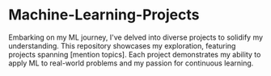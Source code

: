 # Machine-Learning-Projects
Embarking on my ML journey, I've delved into diverse projects to solidify my understanding. This repository showcases my exploration, featuring projects spanning [mention topics]. Each project demonstrates my ability to apply ML to real-world problems and my passion for continuous learning.
